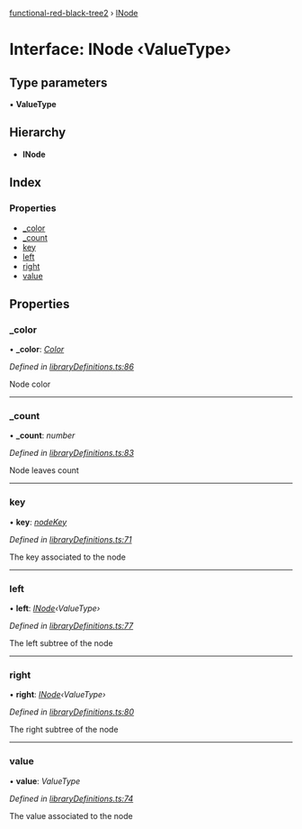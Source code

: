 [functional-red-black-tree2](../globals.md) › [INode](inode.md)

# Interface: INode ‹**ValueType**›

## Type parameters

▪ **ValueType**

## Hierarchy

* **INode**

## Index

### Properties

* [_color](inode.md#_color)
* [_count](inode.md#_count)
* [key](inode.md#key)
* [left](inode.md#left)
* [right](inode.md#right)
* [value](inode.md#value)

## Properties

###  _color

• **_color**: *[Color](../enums/color.md)*

*Defined in [libraryDefinitions.ts:86](https://github.com/Kirill486/functional-red-black-tree/blob/4069834/libraryDefinitions.ts#L86)*

Node color

___

###  _count

• **_count**: *number*

*Defined in [libraryDefinitions.ts:83](https://github.com/Kirill486/functional-red-black-tree/blob/4069834/libraryDefinitions.ts#L83)*

Node leaves count

___

###  key

• **key**: *[nodeKey](../globals.md#nodekey)*

*Defined in [libraryDefinitions.ts:71](https://github.com/Kirill486/functional-red-black-tree/blob/4069834/libraryDefinitions.ts#L71)*

The key associated to the node

___

###  left

• **left**: *[INode](inode.md)‹ValueType›*

*Defined in [libraryDefinitions.ts:77](https://github.com/Kirill486/functional-red-black-tree/blob/4069834/libraryDefinitions.ts#L77)*

The left subtree of the node

___

###  right

• **right**: *[INode](inode.md)‹ValueType›*

*Defined in [libraryDefinitions.ts:80](https://github.com/Kirill486/functional-red-black-tree/blob/4069834/libraryDefinitions.ts#L80)*

The right subtree of the node

___

###  value

• **value**: *ValueType*

*Defined in [libraryDefinitions.ts:74](https://github.com/Kirill486/functional-red-black-tree/blob/4069834/libraryDefinitions.ts#L74)*

The value associated to the node
